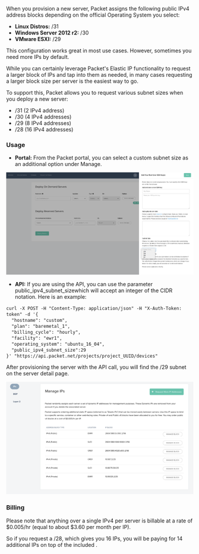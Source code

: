 <!-- <meta>
{
    "title":"Custom Subnet Size",
    "description":"Provision servers with a custom number of IP addresses.",
    "tag":["custom", "subnet", "IP"],
    "seo-title": "Custom Subnet Size - Packet Developer Docs",
    "seo-description": "Provision servers with a custom number of IP addresses.",
    "og-title": "Custom Subnet Size",
    "og-description": "Provision servers with a custom number of IP addresses."
}
</meta> -->



When you provision a new server, Packet assigns the following public IPv4 address blocks depending on the official Operating System you select:

* __Linux Distros:__ /31
* __Windows Server 2012 r2:__ /30
* __VMware ESXI:__ /29


This configuration works great in most use cases.  However, sometimes you need more IPs by default.  

While you can certainly leverage Packet's Elastic IP functionality to request a larger block of IPs and tap into them as needed, in many cases requesting a larger block size per server is the easiest way to go.   

To support this, Packet allows you to request various subnet sizes when you deploy a new server:

* /31  (2 IPv4 address)
* /30  (4 IPv4 addresses)
* /29  (8 IPv4 addresses)
* /28   (16 IPv4 addresses)   

### Usage
* __Portal:__ From the Packet portal, you can select a custom subnet size as an additional option under Manage.

![Choose Custom Subnet](/images/custom-subnet-size/Deploy-Custom-Subnet.png)

* __API:__ If you are using the API, you can use the parameter public_ipv4_subnet_sizewhich will accept an integer of the CIDR notation. Here is an example:
```
curl -X POST -H "Content-Type: application/json" -H "X-Auth-Token: token" -d '{
  "hostname": "custom",
  "plan": "baremetal_1",
  "billing_cycle": "hourly",
  "facility": "ewr1",
  "operating_system": "ubuntu_16_04",
  "public_ipv4_subnet_size":29
}' "https://api.packet.net/projects/project_UUID/devices"
```

After provisioning the server with the API call, you will find the /29 subnet on the server detail page.

![Manage IPs](/images/custom-subnet-size/Manage-IPs.png)

### Billing
Please note that anything over a single IPv4 per server is billable at a rate of $0.005/hr (equal to about $3.60 per month per IP).   

So if you request a /28, which gives you 16 IPs, you will be paying for 14 additional IPs on top of the included .
